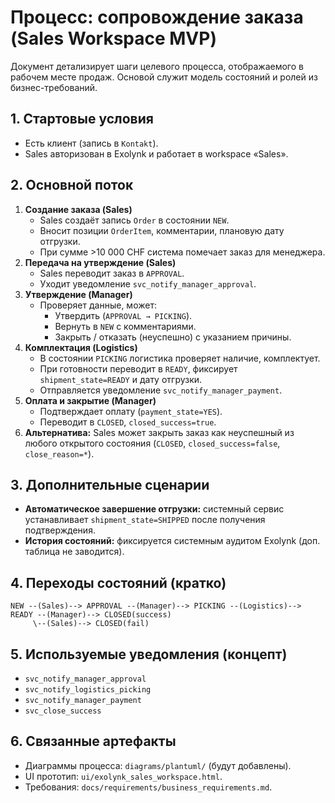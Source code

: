 ﻿# Процесс: сопровождение заказа (Sales Workspace MVP)

Документ детализирует шаги целевого процесса, отображаемого в рабочем месте продаж. Основой служит модель состояний и ролей из бизнес-требований.

## 1. Стартовые условия
- Есть клиент (запись в `Kontakt`).
- Sales авторизован в Exolynk и работает в workspace «Sales». 

## 2. Основной поток
1. **Создание заказа (Sales)**
   - Sales создаёт запись `Order` в состоянии `NEW`.
   - Вносит позиции `OrderItem`, комментарии, плановую дату отгрузки.
   - При сумме >10 000 CHF система помечает заказ для менеджера.
2. **Передача на утверждение (Sales)**
   - Sales переводит заказ в `APPROVAL`.
   - Уходит уведомление `svc_notify_manager_approval`.
3. **Утверждение (Manager)**
   - Проверяет данные, может:
     - Утвердить (`APPROVAL → PICKING`).
     - Вернуть в `NEW` с комментариями.
     - Закрыть / отказать (неуспешно) с указанием причины.
4. **Комплектация (Logistics)**
   - В состоянии `PICKING` логистика проверяет наличие, комплектует.
   - При готовности переводит в `READY`, фиксирует `shipment_state=READY` и дату отгрузки.
   - Отправляется уведомление `svc_notify_manager_payment`.
5. **Оплата и закрытие (Manager)**
   - Подтверждает оплату (`payment_state=YES`).
   - Переводит в `CLOSED`, `closed_success=true`.
6. **Альтернатива:** Sales может закрыть заказ как неуспешный из любого открытого состояния (`CLOSED`, `closed_success=false`, `close_reason=*`).

## 3. Дополнительные сценарии
- **Автоматическое завершение отгрузки:** системный сервис устанавливает `shipment_state=SHIPPED` после получения подтверждения.
- **История состояний:** фиксируется системным аудитом Exolynk (доп. таблица не заводится).

## 4. Переходы состояний (кратко)
```
NEW --(Sales)--> APPROVAL --(Manager)--> PICKING --(Logistics)--> READY --(Manager)--> CLOSED(success)
     \--(Sales)--> CLOSED(fail)
```

## 5. Используемые уведомления (концепт)
- `svc_notify_manager_approval`
- `svc_notify_logistics_picking`
- `svc_notify_manager_payment`
- `svc_close_success`

## 6. Связанные артефакты
- Диаграммы процесса: `diagrams/plantuml/` (будут добавлены).
- UI прототип: `ui/exolynk_sales_workspace.html`.
- Требования: `docs/requirements/business_requirements.md`.
